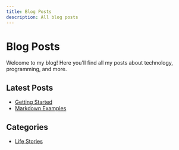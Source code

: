 ```yaml
---
title: Blog Posts
description: All blog posts
---
```


# Blog Posts

Welcome to my blog! Here you'll find all my posts about technology, programming, and more.

## Latest Posts

- [Getting Started](../posts/getting-started.md)
- [Markdown Examples](../posts/markdown-examples.md)

## Categories

- [Life Stories](./life/)
